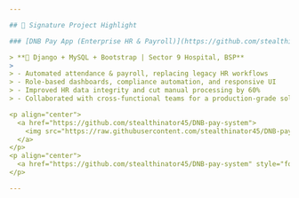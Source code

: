 ```yaml
---

## 🚀 Signature Project Highlight

### [DNB Pay App (Enterprise HR & Payroll)](https://github.com/stealthinator45/DNB-pay-system)

> **🧩 Django + MySQL + Bootstrap | Sector 9 Hospital, BSP**
>
> - Automated attendance & payroll, replacing legacy HR workflows
> - Role-based dashboards, compliance automation, and responsive UI
> - Improved HR data integrity and cut manual processing by 60%
> - Collaborated with cross-functional teams for a production-grade solution

<p align="center">
  <a href="https://github.com/stealthinator45/DNB-pay-system">
    <img src="https://raw.githubusercontent.com/stealthinator45/DNB-pay-system/main/screenshots/dashboard.png" alt="DNB Pay App Screenshot" width="80%"/>
  </a>
</p>
<p align="center">
  <a href="https://github.com/stealthinator45/DNB-pay-system" style="font-weight:bold;font-size:1.1em;color:#228be6;">🌟 Check out the DNB Pay App on GitHub</a>
</p>

---
```


